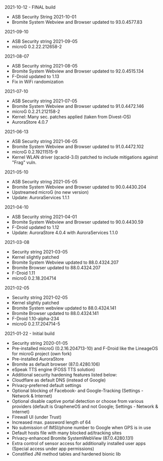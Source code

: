 2021-10-12 - FINAL build

- ASB Security String 2021-10-01
- Bromite System Webview and Browser updated to 93.0.4577.83


2021-09-10

- ASB Security string 2021-09-05
- microG 0.2.22.212658-2


2021-08-07

- ASB Security string 2021-08-05
- Bromite System Webview and Browser updated to 92.0.4515.134
- F-Droid updated to 1.13
- Fix in WiFi randomization


2021-07-10

- ASB Security string 2021-07-05
- Bromite System Webview and Browser updated to 91.0.4472.146
- microG 0.2.21.212158-2
- Kernel: Many sec. patches applied (taken from Divest-OS)
- AuroraStore 4.0.7


2021-06-13

- ASB Security string 2021-06-05
- Bromite System Webview and Browser updated to 91.0.4472.102
- microG 0.2.19211515-9
- Kernel WLAN driver (qcacld-3.0) patched to include mitigations against "Frag" vuln.


2021-05-10

- ASB Security string 2021-05-05
- Bromite System Webview and Browser updated to 90.0.4430.204
- Upstreamed microG (no new version)
- Update: AuroraServices 1.1.1


2021-04-10

- ASB Security string 2021-04-01
- Bromite System Webview and Browser updated to 90.0.4430.59
- F-Droid updated to 1.12
- Update: AuroraStore 4.0.4 with AuroraServices 1.1.0


2021-03-08

- Security string 2021-03-05
- Kernel slightly patched
- Bromite System Webview updated to 88.0.4324.207
- Bromite Browser updated to 88.0.4324.207
- F-Droid 1.11
- microG 0.2.18.204714


2021-02-05

- Security string 2021-02-05
- Kernel slightly patched
- Bromite System webview updated to 88.0.4324.141
- Bromite Browser updated to 88.0.4324.141
- F-Droid 1.10-alpha-234
- microG 0.2.17.204714-5


2021-01-22 - Initial build

- Security string 2020-01-05
- Pre-installed microG (0.2.16.204713-10) and F-Droid like the LineageOS for microG project (own fork)
- Pre-installed AuroraStore
- Bromite as default browser (87.0.4280.106)
- eSpeak TTS engine (FOSS TTS solution)
- Additional security hardening features listed below:
- Cloudflare as default DNS (instead of Google)
- Privacy-preferred default settings
- Optional blocking of Facebook- and Google-Tracking (Settings - Network & Internet)
- Optional disable captive portal detection or choose from various providers (default is GrapheneOS and not Google; Settings - Network & Internet)
- Firewall UI (under Trust)
- Increased max. password length of 64
- No submission of IMSI/phone number to Google when GPS is in use
- Default hosts file with many blocked ad/tracking sites
- Privacy-enhanced Bromite SystemWebView (87.0.4280.131)
- Extra control of sensor access for additionally installed user apps (Special access under app permissions)
- Constified JNI method tables and hardened bionic lib


